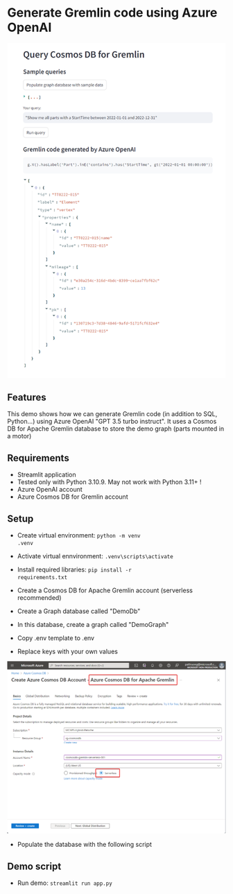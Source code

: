# Generate Gremlin code using Azure OpenAI
![Illustration!](demo_illustration.png)
## Features
This demo shows how we can generate Gremlin code (in addition to SQL, Python...) using Azure OpenAI "GPT 3.5 turbo instruct". It uses a Cosmos DB for Apache Gremlin database to store the demo graph (parts mounted in a motor)

## Requirements
- Streamlit application
- Tested only with Python 3.10.9. May not work with Python 3.11+ !
- Azure OpenAI account
- Azure Cosmos DB for Gremlin account

## Setup
- Create virtual environment: <code>python -m venv .venv</code>
- Activate virtual ennvironment: <code>.venv\scripts\activate</code>
- Install required libraries: <code>pip install -r requirements.txt</code>

- Create a Cosmos DB for Apache Gremlin account (serverless recommended)
- Create a Graph database called "DemoDb"
- In this database, create a graph called "DemoGraph"

- Copy .env template to .env
- Replace keys with your own values

![Cosmos DB for Apache Gremlin Serverless](cosmosdb_gremlin-serverless.png)

- Populate the database with the following script

## Demo script
- Run demo: <code>streamlit run app.py</code>

 